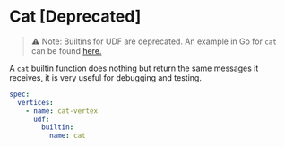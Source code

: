 # Cat [Deprecated]

  > ⚠️ Note: Builtins for UDF are deprecated. An example in Go for `cat` can be found [here.](https://github.com/numaproj/numaflow-go/tree/main/examples/mapper/cat)

A `cat` builtin function does nothing but return the same messages it receives, it is very useful for debugging and testing.

```yaml
spec:
  vertices:
    - name: cat-vertex
      udf:
        builtin:
          name: cat
```

